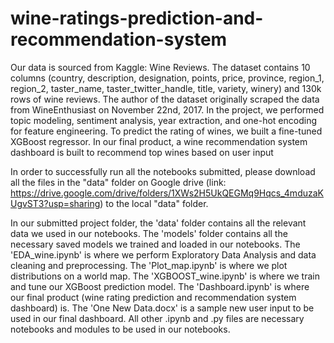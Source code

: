 # wine-ratings-prediction-and-recommendation-system
Our data is sourced from Kaggle: Wine Reviews. The dataset contains 10 columns (country, description, designation, points, price, province, region_1, region_2, taster_name, taster_twitter_handle, title, variety, winery) and 130k rows of wine reviews. The author of the dataset originally scraped the data from WineEnthusiast on November 22nd, 2017. In the project, we performed topic modeling, sentiment analysis, year extraction, and one-hot encoding for feature engineering. To predict the rating of wines, we built a fine-tuned XGBoost regressor. In our final product, a wine recommendation system dashboard is built to recommend top wines based on user input

In order to successfully run all the notebooks submitted, please download all the files in the "data" folder on Google drive (link: https://drive.google.com/drive/folders/1XWs2H5UkQEGMq9Hqcs_4mduzaKUgvST3?usp=sharing) to the local "data" folder. 

In our submitted project folder, the 'data' folder contains all the relevant data we used in our notebooks. The 'models' folder contains all the necessary saved models we trained and loaded in our notebooks. The 'EDA_wine.ipynb' is where we perform Exploratory Data Analysis and data cleaning and preprocessing. The 'Plot_map.ipynb' is where we plot distributions on a world map. The 'XGBOOST_wine.ipynb' is where we train and tune our XGBoost prediction model. The 'Dashboard.ipynb' is where our final product (wine rating prediction and recommendation system dashboard) is. The 'One New Data.docx' is a sample new user input to be used in our final dashboard. All other .ipynb and .py files are necessary notebooks and modules to be used in our notebooks.
